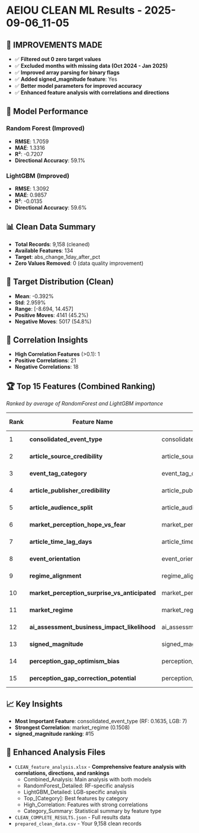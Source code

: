 # AEIOU CLEAN ML Results - 2025-09-06_11-05

## 🎯 IMPROVEMENTS MADE
- ✅ **Filtered out 0 zero target values**
- ✅ **Excluded months with missing data (Oct 2024 - Jan 2025)**
- ✅ **Improved array parsing for binary flags**
- ✅ **Added signed_magnitude feature**: Yes
- ✅ **Better model parameters for improved accuracy**
- ✅ **Enhanced feature analysis with correlations and directions**

## 🎯 Model Performance

### Random Forest (Improved)
- **RMSE**: 1.7059
- **MAE**: 1.3316
- **R²**: -0.7207
- **Directional Accuracy**: 59.1%

### LightGBM (Improved)
- **RMSE**: 1.3092
- **MAE**: 0.9857
- **R²**: -0.0135
- **Directional Accuracy**: 59.6%

## 📊 Clean Data Summary
- **Total Records**: 9,158 (cleaned)
- **Available Features**: 134
- **Target**: abs_change_1day_after_pct
- **Zero Values Removed**: 0 (data quality improvement)

## 🎯 Target Distribution (Clean)
- **Mean**: -0.392%
- **Std**: 2.959%
- **Range**: [-8.694, 14.457]
- **Positive Moves**: 4141 (45.2%)
- **Negative Moves**: 5017 (54.8%)

## 🔗 Correlation Insights
- **High Correlation Features** (>0.1): 1
- **Positive Correlations**: 21
- **Negative Correlations**: 18

## 🏆 Top 15 Features (Combined Ranking)
*Ranked by average of RandomForest and LightGBM importance*

| Rank | Feature Name | Specific Feature | Feature Category | RF Importance | LGB Importance | Correlation | Direction |
|------|-------------|------------------|------------------|---------------|----------------|-------------|-----------|
| 1 | **consolidated_event_type** | consolidated_event_type | Core Categorical | 0.1635 | 7 | -0.0220 | negative |
| 2 | **article_source_credibility** | article_source_credibility | Core Numerical | 0.1447 | 10 | 0.0252 | positive |
| 3 | **event_tag_category** | event_tag_category | Core Categorical | 0.0863 | 7 | 0.0432 | positive |
| 4 | **article_publisher_credibility** | article_publisher_credibility | Extended Numerical | 0.0707 | 7 | 0.0210 | positive |
| 5 | **article_audience_split** | article_audience_split | Core Categorical | 0.0587 | 2 | -0.0809 | negative |
| 6 | **market_perception_hope_vs_fear** | market_perception_hope_vs_fear | Extended Numerical | 0.0582 | 3 | 0.0164 | positive |
| 7 | **article_time_lag_days** | article_time_lag_days | Extended Numerical | 0.0513 | 6 | 0.0371 | positive |
| 8 | **event_orientation** | event_orientation | Core Categorical | 0.0571 | 2 | 0.0246 | positive |
| 9 | **regime_alignment** | regime_alignment | Extended Numerical | 0.0412 | 2 | 0.0655 | positive |
| 10 | **market_perception_surprise_vs_anticipated** | market_perception_surprise_vs_anticipated | Extended Numerical | 0.0155 | 2 | -0.0947 | negative |
| 11 | **market_regime** | market_regime | Core Categorical | 0.0276 | 1 | -0.1508 | negative |
| 12 | **ai_assessment_business_impact_likelihood** | ai_assessment_business_impact_likelihood | Extended Numerical | 0.0092 | 2 | -0.0125 | negative |
| 13 | **signed_magnitude** | signed_magnitude | Core Numerical | 0.0147 | 1 | 0.0334 | positive |
| 14 | **perception_gap_optimism_bias** | perception_gap_optimism_bias | Extended Numerical | 0.0097 | 1 | 0.0036 | positive |
| 15 | **perception_gap_correction_potential** | perception_gap_correction_potential | Extended Numerical | 0.0083 | 1 | 0.0228 | positive |

## 📈 Key Insights
- **Most Important Feature**: consolidated_event_type (RF: 0.1635, LGB: 7)
- **Strongest Correlation**: market_regime (0.1508)
- **signed_magnitude ranking**: #15

## 📁 Enhanced Analysis Files
- `CLEAN_feature_analysis.xlsx` - **Comprehensive feature analysis with correlations, directions, and rankings**
  - Combined_Analysis: Main analysis with both models
  - RandomForest_Detailed: RF-specific analysis  
  - LightGBM_Detailed: LGB-specific analysis
  - Top_[Category]: Best features by category
  - High_Correlation: Features with strong correlations
  - Category_Summary: Statistical summary by feature type
- `CLEAN_COMPLETE_RESULTS.json` - Full results data
- `prepared_clean_data.csv` - Your 9,158 clean records